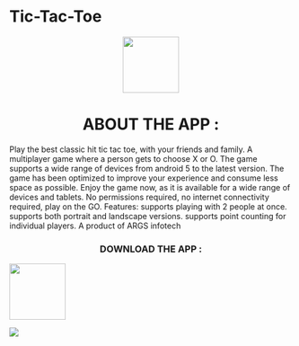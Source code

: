 # Tic-Tac-Toe
<p align="center">
<img width="100" height="100" src="https://firebasestorage.googleapis.com/v0/b/github--images.appspot.com/o/TicTacToe%2FTicTacToewithblack.jpg?alt=media&token=1f494b8b-448b-4523-b8d8-b49930fe0afb"></img>
<center><h1><b>ABOUT THE APP :</b></h1></center>
</p>
Play the best classic hit tic tac toe, with your friends and family. A multiplayer game where a person gets to choose X or O. The game supports a wide range of devices from android 5 to the latest version. The game has been optimized to improve your experience and consume less space as possible. Enjoy the game now, as it is available for a wide range of devices and tablets. No permissions required, no internet connectivity required, play on the GO.  Features: supports playing with 2 people at once. supports both portrait and landscape versions. supports point counting for individual players.   A product of ARGS infotech
<p align="center">
  <p></p>
  
<p></p>

<center><h3><b>DOWNLOAD THE APP :</b></h3></center>


<a href="https://play.google.com/store/apps/details?id=com.args.TicTacToe" id="bottle" onclick="document.location=this.id+'.html';return false;" >
    <img width="100" src="https://firebasestorage.googleapis.com/v0/b/github--images.appspot.com/o/en_badge_web_generic.png?alt=media&token=9d93e00e-1ccf-4758-8d9f-c4ffc9c3fa73" />
</a>

<p></p>
<img src="https://firebasestorage.googleapis.com/v0/b/github--images.appspot.com/o/TicTacToe%2Ftic%20tac%20toe%20full%20banner%20with%20new%20args%20logo.jpg?alt=media&token=51258b55-8d08-4a36-8b02-43fedb5f2626"></img>
</p>
